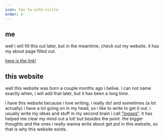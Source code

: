 ```yaml
---
icon: fas fa-info-circle
order: 4
---
```


## me

well i will fill this out later, but in the meantime, check out my website. it has my about page filled out.

[here is the link!](https://jackpurrin.me/about)

## this website

well this website was born a couple months ago i belive. i can not name exactly when, i will add that later, but it has been a long time. 

i have this website because i love writing, i really do! and sometimes (a lot actually) i have a lot going on in my head, so i like to write to get it out. i usually write my ideas and stuff in my second brain i call ["logseq"](https://logseq.com). it has helped me clear my mind out a lot! but besides the point. the bigger thoughts and the ones i really wanna write about get put in this website, so that is why this website exists.

